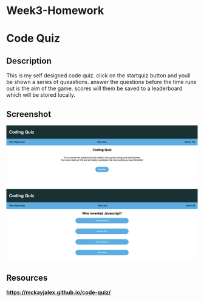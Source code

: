 # Week3-Homework

# Code Quiz

## Description 

This is my self designed code quiz.
click on the startquiz button and youll be shown a series of queastions. 
answer the questions before the time runs out is the aim of the game.
scores will them be saved to a leaderboard which will be stored locally.


## Screenshot 

![Code Quiz Web Page Home](./assets/images/home-screen.png)
![Code Quiz Web Page Questions](./assets/images/question-screen.png)

## Resources 

**https://mckayjalex.github.io/code-quiz/**